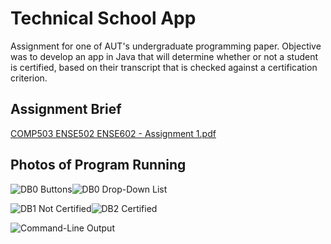 # Technical School App
Assignment for one of AUT's undergraduate programming paper. Objective was to develop an app in
Java that will determine whether or not a student is certified, based on their transcript that is checked against a
certification criterion.

## Assignment Brief
[COMP503 ENSE502 ENSE602 - Assignment 1.pdf](https://github.com/djorange77/technical-school-app/files/7486718/COMP503.ENSE502.ENSE602.-.Assignment.1.pdf)

## Photos of Program Running
![DB0 Buttons](https://user-images.githubusercontent.com/80317637/140541384-e1fc5fbc-890e-45e6-a8f5-d3bd72911f7d.png)![DB0 Drop-Down List](https://user-images.githubusercontent.com/80317637/140527872-eecfe4f2-367b-4cf1-9629-9336c2f3ab9c.png)

![DB1 Not Certified](https://user-images.githubusercontent.com/80317637/140527971-482ac06c-6fb6-49f4-a3af-0e7697b0962c.png)![DB2 Certified](https://user-images.githubusercontent.com/80317637/140527922-4cdb9648-2caa-4bb4-a6ea-900a06456a8c.png)

![Command-Line Output](https://user-images.githubusercontent.com/80317637/140527627-c1c6b344-728d-4e90-bcee-c889a15db978.png)
